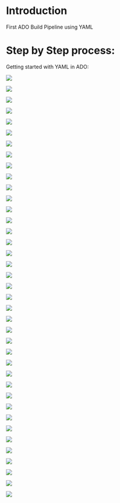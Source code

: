 # Introduction 
First ADO Build Pipeline using YAML  


# Step by Step process:
Getting started with YAML in ADO:

![](https://github.com/ishnetcode/YamlPipelineWithPowershall/blob/main/MyFirstYamlPipeline/ADO_Yaml/1_ADO_NewProject.png)

![](https://github.com/ishnetcode/YamlPipelineWithPowershall/blob/main/MyFirstYamlPipeline/ADO_Yaml/2_ADO_CreateProject.png)

![](https://github.com/ishnetcode/YamlPipelineWithPowershall/blob/main/MyFirstYamlPipeline/ADO_Yaml/3_ADO_NewProject_Dashboard.png)

![](https://github.com/ishnetcode/YamlPipelineWithPowershall/blob/main/MyFirstYamlPipeline/ADO_Yaml/4_ADO_Create_First_Repository.png)

![](https://github.com/ishnetcode/YamlPipelineWithPowershall/blob/main/MyFirstYamlPipeline/ADO_Yaml/5_ADO_Created_First_Repository.png)

![](https://github.com/ishnetcode/YamlPipelineWithPowershall/blob/main/MyFirstYamlPipeline/ADO_Yaml/6_ADO_Created_First_Repository.png)

![](https://github.com/ishnetcode/YamlPipelineWithPowershall/blob/main/MyFirstYamlPipeline/ADO_Yaml/7_ADO_Created_First_YAML.png)

![](https://github.com/ishnetcode/YamlPipelineWithPowershall/blob/main/MyFirstYamlPipeline/ADO_Yaml/8_ADO_Created_First_YAML.png)

![](https://github.com/ishnetcode/YamlPipelineWithPowershall/blob/main/MyFirstYamlPipeline/ADO_Yaml/9_ADO_Ran_Build_Pipeline.png)

![](https://github.com/ishnetcode/YamlPipelineWithPowershall/blob/main/MyFirstYamlPipeline/ADO_Yaml/10_ADO_Ran_Build_Pipeline_Steps_Success.png)

![](https://github.com/ishnetcode/YamlPipelineWithPowershall/blob/main/MyFirstYamlPipeline/ADO_Yaml/11_ADO_Ran_Build_Pipeline_Steps_Success.png)

![](https://github.com/ishnetcode/YamlPipelineWithPowershall/blob/main/MyFirstYamlPipeline/ADO_Yaml/12_ADO_Ran_Build_Pipeline_Steps_Success.png)

![](https://github.com/ishnetcode/YamlPipelineWithPowershall/blob/main/MyFirstYamlPipeline/ADO_Yaml/13_ADO_Ran_Build_Pipeline_Steps_Success.png)

![](https://github.com/ishnetcode/YamlPipelineWithPowershall/blob/main/MyFirstYamlPipeline/ADO_Yaml/15_ADO_Ran_Build_Pipeline.png)

![](https://github.com/ishnetcode/YamlPipelineWithPowershall/blob/main/MyFirstYamlPipeline/ADO_Yaml/16_ADO_Ran_Build_Pipeline.png)

![](https://github.com/ishnetcode/YamlPipelineWithPowershall/blob/main/MyFirstYamlPipeline/ADO_Yaml/17_ADO_Add_Powershell_Task_Build_Pipeline.png)

![](https://github.com/ishnetcode/YamlPipelineWithPowershall/blob/main/MyFirstYamlPipeline/ADO_Yaml/18_ADO_Add_Powershell_Task_Build_Pipeline.png)

![](https://github.com/ishnetcode/YamlPipelineWithPowershall/blob/main/MyFirstYamlPipeline/ADO_Yaml/19_ADO_Add_Powershell_Task_Build_Pipeline.png)

![](https://github.com/ishnetcode/YamlPipelineWithPowershall/blob/main/MyFirstYamlPipeline/ADO_Yaml/20_ADO_Add_Powershell_Task_Build_Pipeline.png)

![](https://github.com/ishnetcode/YamlPipelineWithPowershall/blob/main/MyFirstYamlPipeline/ADO_Yaml/21_ADO_Add_Powershell_Task_Build_Pipeline.png)

![](https://github.com/ishnetcode/YamlPipelineWithPowershall/blob/main/MyFirstYamlPipeline/ADO_Yaml/22_ADO_Add_Powershell_Task_Build_Pipeline.png)

![](https://github.com/ishnetcode/YamlPipelineWithPowershall/blob/main/MyFirstYamlPipeline/ADO_Yaml/23_ADO_Add_Powershell_Task_Build_Pipeline.png)

![](https://github.com/ishnetcode/YamlPipelineWithPowershall/blob/main/MyFirstYamlPipeline/ADO_Yaml/24_ADO_Add_Powershell_Task_Build_Pipeline.png)

![](https://github.com/ishnetcode/YamlPipelineWithPowershall/blob/main/MyFirstYamlPipeline/ADO_Yaml/25_ADO_Add_Powershell_Task_Build_Pipeline.png)

![](https://github.com/ishnetcode/YamlPipelineWithPowershall/blob/main/MyFirstYamlPipeline/ADO_Yaml/26_ADO_Add_Powershell_file.png)

![](https://github.com/ishnetcode/YamlPipelineWithPowershall/blob/main/MyFirstYamlPipeline/ADO_Yaml/27_ADO_Clone_Repo.png)

![](https://github.com/ishnetcode/YamlPipelineWithPowershall/blob/main/MyFirstYamlPipeline/ADO_Yaml/28_ADO_Clone_Repo.png)

![](https://github.com/ishnetcode/YamlPipelineWithPowershall/blob/main/MyFirstYamlPipeline/ADO_Yaml/29_ADO_Cloned_Repo.png)

![](https://github.com/ishnetcode/YamlPipelineWithPowershall/blob/main/MyFirstYamlPipeline/ADO_Yaml/30_ADO_VisualStudioCode.png)

![](https://github.com/ishnetcode/YamlPipelineWithPowershall/blob/main/MyFirstYamlPipeline/ADO_Yaml/31_ADO_VisualStudioCode.png)

![](https://github.com/ishnetcode/YamlPipelineWithPowershall/blob/main/MyFirstYamlPipeline/ADO_Yaml/32_ADO_VisualStudioCode.png)

![](https://github.com/ishnetcode/YamlPipelineWithPowershall/blob/main/MyFirstYamlPipeline/ADO_Yaml/33_ADO_VisualStudioCode_NewFile.png)

![](https://github.com/ishnetcode/YamlPipelineWithPowershall/blob/main/MyFirstYamlPipeline/ADO_Yaml/34_ADO_VisualStudioCode_NewFile.png)

![](https://github.com/ishnetcode/YamlPipelineWithPowershall/blob/main/MyFirstYamlPipeline/ADO_Yaml/35_ADO_VisualStudioCode_Commit.png)

![](https://github.com/ishnetcode/YamlPipelineWithPowershall/blob/main/MyFirstYamlPipeline/ADO_Yaml/36_ADO_VisualStudioCode_Commit.png)

![](https://github.com/ishnetcode/YamlPipelineWithPowershall/blob/main/MyFirstYamlPipeline/ADO_Yaml/37_ADO_Powershell_Script_FromFile.png)

![](https://github.com/ishnetcode/YamlPipelineWithPowershall/blob/main/MyFirstYamlPipeline/ADO_Yaml/38_ADO_Powershell_Script_FromFile.png)

![](https://github.com/ishnetcode/YamlPipelineWithPowershall/blob/main/MyFirstYamlPipeline/ADO_Yaml/39_ADO_Powershell_Script_FromFile.png)

![](https://github.com/ishnetcode/YamlPipelineWithPowershall/blob/main/MyFirstYamlPipeline/ADO_Yaml/40_ADO_Powershell_Script_FromFile.png)
